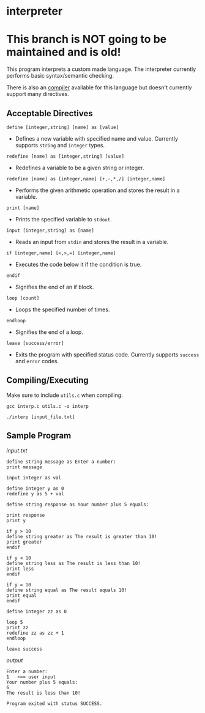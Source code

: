 # interpreter

# **This branch is NOT going to be maintained and is old!**

This program interprets a custom made language. The interpreter currently performs basic syntax/semantic checking.

There is also an [compiler](https://github.com/rjnesspor/compiler) available for this language but doesn't currently support many directives.

Acceptable Directives 
-

`define [integer,string] [name] as [value]`
- Defines a new variable with specified name and value. Currently supports `string` and `integer` types.

`redefine [name] as [integer,string] [value]`
- Redefines a variable to be a given string or integer.

`redefine [name] as [integer,name] [+,-,*,/] [integer,name]`
- Performs the given arithmetic operation and stores the result in a variable.

`print [name]`
- Prints the specified variable to `stdout`.

`input [integer,string] as [name]`
- Reads an input from `stdin` and stores the result in a variable.

`if [integer,name] [<,>,=] [integer,name]`
- Executes the code below it if the condition is true.

`endif`
- Signifies the end of an if block.

`loop [count]`
- Loops the specified number of times.

`endloop`
- Signifies the end of a loop.

`leave [success/error]`
- Exits the program with specified status code. Currently supports `success` and `error` codes.

Compiling/Executing
-
Make sure to include `utils.c` when compiling.

`gcc interp.c utils.c -o interp`

`./interp [input_file.txt]`

Sample Program
-

*input.txt*
```
define string message as Enter a number:
print message

input integer as val

define integer y as 0
redefine y as 5 + val

define string response as Your number plus 5 equals:

print response
print y

if y > 10
define string greater as The result is greater than 10!
print greater
endif

if y < 10
define string less as The result is less than 10!
print less
endif

if y = 10
define string equal as The result equals 10!
print equal
endif

define integer zz as 0

loop 5
print zz
redefine zz as zz + 1
endloop

leave success
```

*output*
```
Enter a number:
1   <== user input
Your number plus 5 equals:
6
The result is less than 10!

Program exited with status SUCCESS.
```